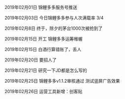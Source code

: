 2019年02月01日
锦鲤多多服务号推送

2019年02月03日
今日锦鲤多多参与人次满载率  3/4

2019年02月8日
终于，除夕的茅台1000次被抢到了

2019年02月15日
开工
锦鲤多多运筹帷幄

2019年02月15日
白酒行算错账了，丢人

2019年02月20日
要招人了

2019年02月21日
研究一下JD都是怎么写的

2019年02月25日
锦鲤多多v1.1.2审核通过
测试竖屏广告效果

2019年02月26日
运营工具新增：创客贴